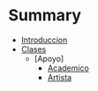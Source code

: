 # Summary

* [Introduccion](introduccion.md)
* [Clases](Clases/Clases.md)
    * [Apoyo]
      * [Academico](Clases/Apoyo/Artista.md)
      * [Artista]()